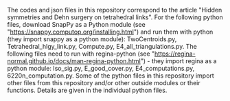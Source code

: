The codes and json files in this repository correspond to the article "Hidden symmetries and Dehn surgery on tetrahedral links".
For the following python files, download SnapPy as a Python module (see "https://snappy.computop.org/installing.html") and run them with python (they import snappy as a python module): TwoCentroids.py, Tetrahedral_hlgy_link.py, Compute.py, E4_all_triangulations.py.
The following files need to run with regina-python (see "https://regina-normal.github.io/docs/man-regina-python.html") - they import regina as a python module: Iso_sig.py, E_good_cover.py, E4_computations.py, 6220n_computation.py.
Some of the python files in this repository import other files from this repository and/or other outside modules or their functions. Details are given in the individual python files. 

